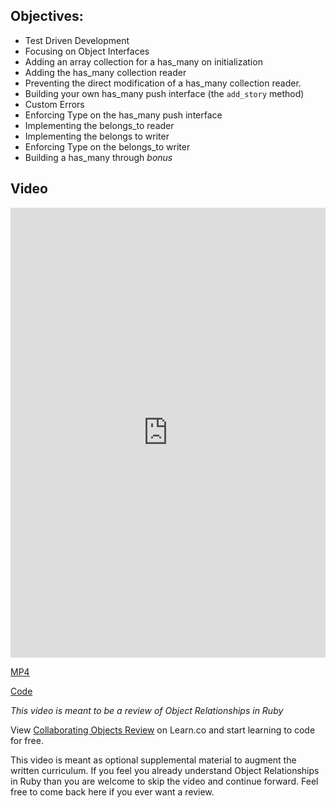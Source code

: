 ## Objectives:

* Test Driven Development
* Focusing on Object Interfaces
* Adding an array collection for a has_many on initialization
* Adding the has_many collection reader
* Preventing the direct modification of a has_many collection reader.
* Building your own has_many push interface (the `add_story` method)
* Custom Errors
* Enforcing Type on the has_many push interface
* Implementing the belongs_to reader
* Implementing the belongs to writer
* Enforcing Type on the belongs_to writer
* Building a has_many through _bonus_

## Video

<iframe width="100%" height="720" src="https://www.youtube.com/embed/iYcQ693LXck?rel=0&amp;showinfo=0" frameborder="0" allowfullscreen></iframe>

[MP4](http://learn-co-videos.s3.amazonaws.com/ruby/Collaborating.Objects.Review.LV-Live.mp4)

[Code](https://github.com/learn-co-curriculum/collaborating-objects-tdd-sample)

_This video is meant to be a review of Object Relationships in Ruby_
<p data-visibility='hidden'>View <a href='https://learn.co/lessons/collaborating-objects-review'>Collaborating Objects Review</a> on Learn.co and start learning to code for free.</p>

This video is meant as optional supplemental material to augment the written curriculum. If you feel you already understand  Object Relationships in Ruby than you are welcome to skip the video and continue forward. Feel free to come back here if you ever want a review.
